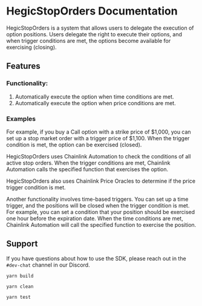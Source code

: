# HegicStopOrders Documentation

HegicStopOrders is a system that allows users to delegate the execution of option positions. Users delegate the right to execute their options, and when trigger conditions are met, the options become available for exercising (closing).

## Features

### Functionality:

1. Automatically execute the option when time conditions are met.
2. Automatically execute the option when price conditions are met.

### Examples
For example, if you buy a Call option with a strike price of $1,000, you can set up a stop market order with a trigger price of $1,100. When the trigger condition is met, the option can be exercised (closed).

HegicStopOrders uses Chainlink Automation to check the conditions of all active stop orders. When the trigger conditions are met, Chainlink Automation calls the specified function that exercises the option.

HegicStopOrders also uses Chainlink Price Oracles to determine if the price trigger condition is met.

Another functionality involves time-based triggers. You can set up a time trigger, and the positions will be closed when the trigger condition is met. For example, you can set a condition that your position should be exercised one hour before the expiration date. When the time conditions are met, Chainlink Automation will call the specified function to exercise the position.


## Support

If you have questions about how to use the SDK, please reach out in the `#dev-chat` channel in our Discord.

```shell
yarn build

yarn clean

yarn test
```
